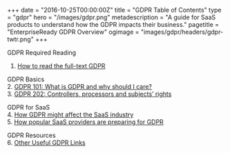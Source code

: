 +++
date = "2016-10-25T00:00:00Z"
title = "GDPR Table of Contents"
type = "gdpr"
hero = "/images/gdpr.png"
metadescription = "A guide for SaaS products to understand how the GDPR impacts their business."
pagetitle = "EnterpriseReady GDPR Overview"
ogimage = "images/gdpr/headers/gdpr-twtr.png"
+++

GDPR Required Reading  
1. [How to read the full-text GDPR](/gdpr/how-to-read-gdpr)  

GDPR Basics  
2. [GDPR 101: What is GDPR and why should I care?](/gdpr/what-is-gdpr)  
3. [GDPR 202: Controllers, processors and subjects’ rights](/gdpr/gdpr-202)  

GDPR for SaaS  
4. [How GDPR might affect the SaaS industry](/gdpr/gdpr-saas)  
5. [How popular SaaS providers are preparing for GDPR](/gdpr/preparing-for-gdpr)  

GDPR Resources  
6. [Other Useful GDPR Links](/gdpr/useful-gdpr-links)  
